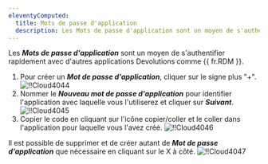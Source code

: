 ```yaml
---
eleventyComputed:
  title: Mots de passe d'application
  description: Les Mots de passe d'application sont un moyen de s'authentifier rapidement avec d'autres applications Devolutions comme {{ fr.RDM }}.
---
```

Les ***Mots de passe d'application*** sont un moyen de s'authentifier rapidement avec d'autres applications Devolutions comme {{ fr.RDM }}.

1. Pour créer un ***Mot de passe d'application***, cliquer sur le signe plus "+".
![!!Cloud4044](https://cdnweb.devolutions.net/docs/docs_en_cloud_Cloud4044.png)
1. Nommer le ***Nouveau mot de passe d'application*** pour identifier l'application avec laquelle vous l'utiliserez et cliquer sur ***Suivant***.
![!!Cloud4045](https://cdnweb.devolutions.net/docs/docs_en_cloud_Cloud4045.png)
1. Copier le code en cliquant sur l'icône copier/coller et le coller dans l'application pour laquelle vous l'avez créé.
![!!Cloud4046](https://cdnweb.devolutions.net/docs/docs_en_cloud_Cloud4046.png)

Il est possible de supprimer et de créer autant de ***Mot de passe d'application*** que nécessaire en cliquant sur le X à côté.
![!!Cloud4047](https://cdnweb.devolutions.net/docs/docs_en_cloud_Cloud4047.png)
